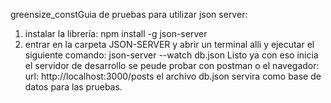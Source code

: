 greensize_constGuia de pruebas para utilizar json server:

1. instalar la librería:
npm install -g json-server
2. entrar en la carpeta JSON-SERVER y abrir un terminal alli y ejecutar el siguiente comando:
json-server --watch db.json
Listo ya con eso inicia el servidor de desarrollo se peude probar con postman o el navegador:
 url: http://localhost:3000/posts
 el archivo db.json servira como base de datos para las pruebas.
 